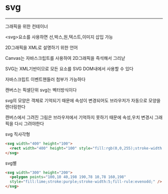 # svg
---------------
그래픽을 위한 컨테이너

\<svg>요소를 사용하면 선,박스,원,텍스트,이미지 삽입 가능

2D그래픽을 XML로 설명하기 위한 언어

Canvas는 자바스크립트를 사용하여 2D그래픽을 즉석해서 그리낟

SVG는 XML기반이므로 모든 요소를 SVG DOM내에서 사용할 수 있다

자바스크립트 이벤트핸들러 첨부가 가능하다

캔버스는 픽셀단위 svg는 벡터방식이다

svg의 모양은 객체로 기억되기 때문에 속성이 변경되어도 브라우저가 자동으로 모양을 렌더링한다

캔버스에서 그려진 그림은 브라우저에서 기억하지 못하기 때문에 속성,우치 변경시 그래픽을 다시 그려야한다


svg 직사각형
```html
<svg width="400" height="100">
  <rect width="400" height="100" style="fill:rgb(0,0,255);stroke-width:10;stroke:rgb(0,0,0)" />
</svg>
```

svg별
```html
<svg width="300" height="200">
  <polygon points="100,10 40,198 190,78 10,78 160,198"
  style="fill:lime;stroke:purple;stroke-width:5;fill-rule:evenodd;" />
</svg>
```

